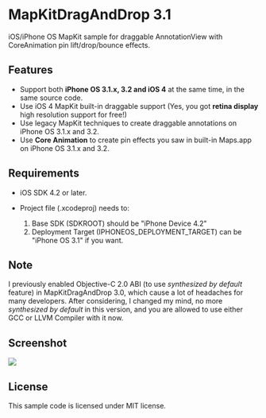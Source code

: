 # MapKitDragAndDrop 3.1

iOS/iPhone OS MapKit sample for draggable AnnotationView with CoreAnimation pin lift/drop/bounce effects.

## Features

* Support both **iPhone OS 3.1.x, 3.2 and iOS 4** at the same time, in the same source code.
* Use iOS 4 MapKit built-in draggable support (Yes, you got **retina display** high resolution support for free!)
* Use legacy MapKit techniques to create draggable annotations on iPhone OS 3.1.x and 3.2.
* Use **Core Animation** to create pin effects you saw in built-in Maps.app on iPhone OS 3.1.x and 3.2.

## Requirements

* iOS SDK 4.2 or later.
* Project file (.xcodeproj) needs to:

  1. Base SDK (SDKROOT) should be "iPhone Device 4.2"
  2. Deployment Target (IPHONEOS_DEPLOYMENT_TARGET) can be "iPhone OS 3.1" if you want.

## Note

I previously enabled Objective-C 2.0 ABI (to use *synthesized by default* feature) in MapKitDragAndDrop 3.0, which cause a lot of headaches for many developers. After considering, I changed my mind, no more *synthesized by default* in this version, and you are allowed to use either GCC or LLVM Compiler with it now.
 
## Screenshot

![](http://github.com/digdog/MapKitDragAndDrop/raw/master/Screenshots/DDAnnotationViewiPodTouch312.png)

## License 

This sample code is licensed under MIT license.
